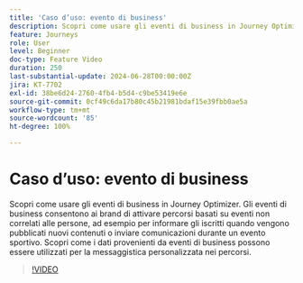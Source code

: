 ```yaml
---
title: 'Caso d’uso: evento di business'
description: Scopri come usare gli eventi di business in Journey Optimizer. Scopri come i dati provenienti da eventi di business possono essere utilizzati per la messaggistica personalizzata nei percorsi.
feature: Journeys
role: User
level: Beginner
doc-type: Feature Video
duration: 250
last-substantial-update: 2024-06-28T00:00:00Z
jira: KT-7702
exl-id: 38be6d24-2760-4fb4-b5d4-c9be53419e6e
source-git-commit: 0cf49c6da17b80c45b21981bdaf15e39fbb0ae5a
workflow-type: tm+mt
source-wordcount: '85'
ht-degree: 100%

---
```



# Caso d’uso: evento di business

Scopri come usare gli eventi di business in Journey Optimizer. Gli eventi di business consentono ai brand di attivare percorsi basati su eventi non correlati alle persone, ad esempio per informare gli iscritti quando vengono pubblicati nuovi contenuti o inviare comunicazioni durante un evento sportivo. Scopri come i dati provenienti da eventi di business possono essere utilizzati per la messaggistica personalizzata nei percorsi.

>[!VIDEO](https://video.tv.adobe.com/v/334234/?learn=on)
